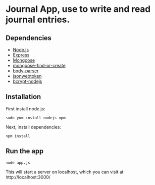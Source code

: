 # Journal App, use to write and read journal entries. 


## Dependencies

- [Node.js](https://nodejs.org/)
- [Express](http://expressjs.com/)
- [Mongoose](http://mongoosejs.com/)
- [mongoose-find-or-create](https://github.com/drudge/mongoose-findorcreate)
- [body-parser](https://github.com/expressjs/body-parser)
- [jsonwebtoken](https://github.com/auth0/node-jsonwebtoken)
- [bcrypt-nodejs](https://github.com/ncb000gt/node.bcrypt.js)

## Installation

First install node.js:

```
sudo yum install nodejs npm
```

Next, install dependencies:

```
npm install
```

## Run the app

```
node app.js
```

This will start a server on localhost, which you can visit at http://localhost:3000/

